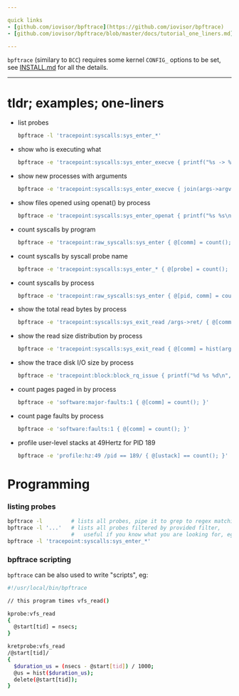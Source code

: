 ```yaml
---

quick links
- [github.com/iovisor/bpftrace](https://github.com/iovisor/bpftrace)
- [github.com/iovisor/bpftrace/blob/master/docs/tutorial_one_liners.md](https://github.com/iovisor/bpftrace/blob/master/docs/tutorial_one_liners.md)

---
```


`bpftrace` (similary to `BCC`) requires some kernel `CONFIG_` options to be set, see [INSTALL.md](https://github.com/iovisor/bpftrace/blob/master/INSTALL.md) for all the details.

---

# tldr; examples; one-liners
- list probes
    ```sh
    bpftrace -l 'tracepoint:syscalls:sys_enter_*'
    ```

- show who is executing what
    ```sh
    bpftrace -e 'tracepoint:syscalls:sys_enter_execve { printf("%s -> %s\n", comm, str(args->filename)); }'
    ```

- show new processes with arguments
    ```sh
    bpftrace -e 'tracepoint:syscalls:sys_enter_execve { join(args->argv); }'
    ```

- show files opened using openat() by process
    ```sh
    bpftrace -e 'tracepoint:syscalls:sys_enter_openat { printf("%s %s\n", comm, str(args->filename)); }'
    ```

- count syscalls by program
    ```sh
    bpftrace -e 'tracepoint:raw_syscalls:sys_enter { @[comm] = count(); }'
    ```

- count syscalls by syscall probe name
    ```sh
    bpftrace -e 'tracepoint:syscalls:sys_enter_* { @[probe] = count(); }'
    ```

- count syscalls by process
    ```sh
    bpftrace -e 'tracepoint:raw_syscalls:sys_enter { @[pid, comm] = count(); }'
    ```

- show the total read bytes by process
    ```sh
    bpftrace -e 'tracepoint:syscalls:sys_exit_read /args->ret/ { @[comm] = sum(args->ret); }'
    ```

- show the read size distribution by process
    ```sh
    bpftrace -e 'tracepoint:syscalls:sys_exit_read { @[comm] = hist(args->ret); }'
    ```

- show the trace disk I/O size by process
    ```sh
    bpftrace -e 'tracepoint:block:block_rq_issue { printf("%d %s %d\n", pid, comm, args->bytes); }'
    ```

- count pages paged in by process
    ```sh
    bpftrace -e 'software:major-faults:1 { @[comm] = count(); }'
    ```

- count page faults by process
    ```sh
    bpftrace -e 'software:faults:1 { @[comm] = count(); }'
    ```

- profile user-level stacks at 49Hertz for PID 189
    ```sh
    bpftrace -e 'profile:hz:49 /pid == 189/ { @[ustack] == count(); }'
    ```

# Programming

### listing probes
```sh
bpftrace -l         # lists all probes, pipe it to grep to regex matching
bpftrace -l '...'   # lists all probes filtered by provided filter,
                    #   useful if you know what you are looking for, eg:
bpftrace -l 'tracepoint:syscalls:sys_enter_*'
```


### bpftrace scripting

`bpftrace` can be also used to write "scripts", eg:
```sh
#!/usr/local/bin/bpftrace

// this program times vfs_read()

kprobe:vfs_read
{
  @start[tid] = nsecs;
}

kretprobe:vfs_read
/@start[tid]/
{
  $duration_us = (nsecs - @start[tid]) / 1000;
  @us = hist($duration_us);
  delete(@start[tid]);
}
```
